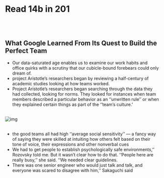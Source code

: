 # Read 14b in 201
<br/><br/>

## What Google Learned From Its Quest to Build the Perfect Team
 
 * Our data-saturated age enables us to examine our work habits and office quirks with a scrutiny that our cubicle-bound forebears could only dream of.
 * project Aristotle’s researchers began by reviewing a half-century of academic studies looking at how teams worked.
 * Project Aristotle’s researchers began searching through the data they had collected, looking for norms. They looked for instances when team members described a particular behavior as an ‘‘unwritten rule’’ or when they explained certain things as part of the ‘‘team’s culture.’
 <br/><br/>

 ![img](https://static01.nyt.com/images/2016/02/28/magazine/28mag-teams2/28mag-teams2-superJumbo.jpg?quality=90&auto=webp)
 <br/><br/>

 *  the good teams all had high ‘‘average social sensitivity’’ — a fancy way of saying they were skilled at intuiting how others felt based on their tone of voice, their expressions and other nonverbal cues
 * We had to get people to establish psychologically safe environments,’’ Rozovsky told me. But it wasn’t clear how to do that. ‘‘People here are really busy,’’ she said. ‘‘We needed clear guidelines.
 * There was one senior engineer who would just talk and talk, and everyone was scared to disagree with him,’’ Sakaguchi said

 <br/><br/><br/>